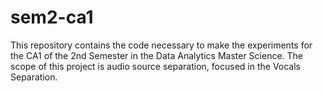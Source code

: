 # sem2-ca1

This repository contains the code necessary to make the experiments for the CA1 of the 2nd Semester in the Data Analytics Master Science.
The scope of this project is audio source separation, focused in the Vocals Separation.
